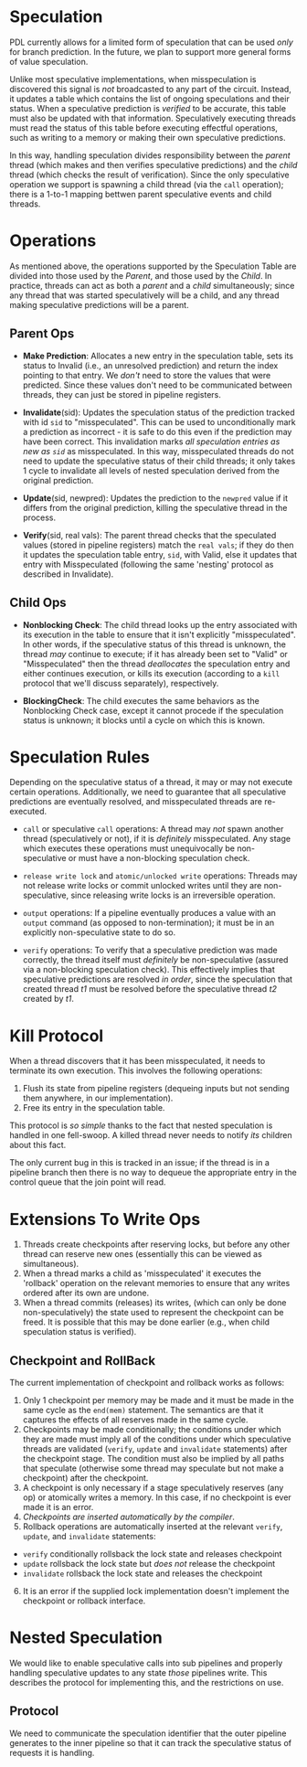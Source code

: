# Speculation

PDL currently allows for a limited form of speculation that can be used _only_ for branch prediction. In the future, we plan to support more general forms of value speculation.

Unlike most speculative implementations, when misspeculation is discovered this signal is _not_ broadcasted to any part of the circuit. Instead, it updates a table which contains the list of ongoing speculations and their status. When a speculative prediction is _verified_ to be accurate, this table must also be updated with that information. Speculatively executing threads must read the status of this table before executing effectful operations, such as writing to a memory or making their own speculative predictions.

In this way, handling speculation divides responsibility between the _parent_ thread (which makes and then verifies speculative predictions) and the _child_ thread (which checks the result of verification). Since the only speculative operation we support is spawning a child thread (via the `call` operation); there is a 1-to-1 mapping bettwen parent speculative events and child threads.


# Operations

As mentioned above, the operations supported by the Speculation Table are divided into those
used by the _Parent_, and those used by the _Child_. In practice, threads can
act as both a _parent_ and a _child_ simultaneously; since any thread that was started speculatively will be a child, and any thread making speculative predictions will be a parent.


## Parent Ops

- **Make Prediction**: Allocates a new entry in the speculation table, sets its status to Invalid (i.e., an unresolved prediction) and return the index pointing to that entry. We _don't_ need to store the values that were predicted. Since these values don't need to be communicated between threads, they can just be stored in pipeline registers.

- **Invalidate**(sid): Updates the speculation status of the prediction tracked with id `sid` to "misspeculated". This can be used to unconditionally mark a prediction as incorrect - it is safe to do this even if the prediction may have been correct. This invalidation marks _all speculation entries as new as `sid`_ as misspeculated. In this way, misspeculated threads do not need to update the speculative status of their child threads; it only takes 1 cycle to invalidate all levels of nested speculation derived from the original prediction.

- **Update**(sid, newpred): Updates the prediction to the `newpred` value if it differs from the original prediction, killing the speculative thread in the process.

- **Verify**(sid, real vals): The parent thread checks that the speculated values (stored in pipeline registers)  match the `real vals`; if they do then it updates the speculation table entry, `sid`, with Valid, else it updates that entry with Misspeculated (following the same 'nesting' protocol as described in Invalidate).

## Child Ops

- **Nonblocking Check**: The child thread looks up the entry associated with its execution in the table to ensure that it isn't explicitly "misspeculated". In other words, if the speculative status of this thread is unknown, the thread _may_ continue to execute; if it has already been set to "Valid" or "Misspeculated" then the thread _deallocates_ the speculation entry and either continues execution, or kills its execution (according to a `kill` protocol that we'll discuss separately), respectively.

- **BlockingCheck**: The child executes the same behaviors as the Nonblocking Check case, except it cannot procede if the speculation status is unknown; it blocks until a cycle on which this is known.

# Speculation Rules

Depending on the speculative status of a thread, it may or may not execute certain operations.
Additionally, we need to guarantee that all speculative predictions are eventually resolved,
and misspeculated threads are re-executed.

- `call` or speculative `call` operations: A thread may _not_ spawn another thread (speculatively or not), if it is _definitely_ misspeculated. Any stage which executes these operations must unequivocally be non-speculative or must have a non-blocking speculation check.

- `release write lock` and `atomic/unlocked write` operations: Threads may not release write locks or commit unlocked writes until they are non-speculative, since releasing write locks is an irreversible operation.

- `output` operations: If a pipeline eventually produces a value with an `output` command (as opposed to non-termination); it must be in an explicitly non-speculative state to do so.

- `verify` operations: To verify that a speculative prediction was made correctly, the thread itself must _definitely_ be non-speculative (assured via a non-blocking speculation check).
This effectively implies that speculative predictions are resolved _in order_, since the speculation that created thread _t1_ must be resolved before the speculative thread _t2_ created by _t1_.


# Kill Protocol

When a thread discovers that it has been misspeculated, it needs to terminate its own execution.
This involves the following operations:

1. Flush its state from pipeline registers (dequeing inputs but not sending them anywhere, in our implementation).
2. Free its entry in the speculation table.

This protocol is _so simple_ thanks to the fact that nested speculation is handled in one fell-swoop.
A killed thread never needs to notify _its_ children about this fact.

The only current bug in this is tracked in an issue; if the thread is in a pipeline branch then there is no
way to dequeue the appropriate entry in the control queue that the join point will read.

# Extensions To Write Ops

1. Threads create checkpoints after reserving locks, but before any other thread can reserve new ones
(essentially this can be viewed as simultaneous).
2. When a thread marks a child as 'misspeculated' it executes the 'rollback' operation on the relevant
memories to ensure that any writes ordered after its own are undone.
3. When a thread commits (releases) its writes, (which can only be done non-speculatively) the
state used to represent the checkpoint can be freed. It is possible that this may be done earlier
(e.g., when child speculation status is verified).



## Checkpoint and RollBack

The current implementation of checkpoint and rollback works as follows:

1. Only 1 checkpoint per memory may be made and it must be made in the same cycle
as the `end(mem)` statement. The semantics are that it captures the effects of all reserves
made in the same cycle.
2. Checkpoints may be made conditionally; the conditions under which they are made must
imply all of the conditions under which speculative threads are validated (`verify`, `update` and `invalidate` statements)
after the checkpoint stage. The condition must also be implied by all paths that
speculate (otherwise some thread may speculate but not make a checkpoint) after the checkpoint.
3. A checkpoint is only necessary if a stage speculatively reserves (any op)
or atomically writes a memory. In this case, if no checkpoint is ever made it is an error.
4. *Checkpoints are inserted automatically by the compiler*.
5. Rollback operations are automatically inserted at the relevant `verify`, `update`, and `invalidate` statements:
 - `verify` conditionally rollsback the lock state and releases checkpoint
 - `update` rollsback the lock state but _does not_ release the checkpoint
 - `invalidate` rollsback the lock state and releases the checkpoint
6. It is an error if the supplied lock implementation doesn't implement the checkpoint or rollback interface.

# Nested Speculation

We would like to enable speculative calls into sub pipelines and properly handling speculative
updates to any state _those_ pipelines write. This describes the protocol for implementing this,
and the restrictions on use.


## Protocol

We need to communicate the speculation identifier that the outer pipeline generates to the inner
pipeline so that it can track the speculative status of requests it is handling.